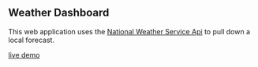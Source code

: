 ## Weather Dashboard


This web application uses the [National Weather Service Api](https://forecast-v3.weather.gov/documentation?redirect=legacy) to pull down a local forecast.




[live demo](https://dfirebaugh.github.io/weather-dashboard/)
